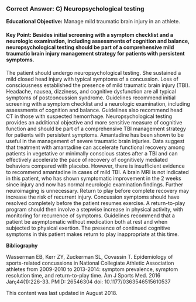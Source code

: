 
### Correct Answer: C) Neuropsychological testing 

**Educational Objective:** Manage mild traumatic brain injury in an athlete.

#### **Key Point:** Besides initial screening with a symptom checklist and a neurologic examination, including assessments of cognition and balance, neuropsychological testing should be part of a comprehensive mild traumatic brain injury management strategy for patients with persistent symptoms.

The patient should undergo neuropsychological testing. She sustained a mild closed head injury with typical symptoms of a concussion. Loss of consciousness established the presence of mild traumatic brain injury (TBI). Headache, nausea, dizziness, and cognitive dysfunction are all typical symptoms of postconcussion syndrome. Guidelines recommend initial screening with a symptom checklist and a neurologic examination, including assessments of cognition and balance. Guidelines also recommend head CT in those with suspected hemorrhage. Neuropsychological testing provides an additional objective and more sensitive measure of cognitive function and should be part of a comprehensive TBI management strategy for patients with persistent symptoms.
Amantadine has been shown to be useful in the management of severe traumatic brain injuries. Data suggest that treatment with amantadine can accelerate functional recovery among patients in vegetative or minimally conscious states after a TBI and can effectively accelerate the pace of recovery of cognitively mediated behaviors compared with placebo. However, there is insufficient evidence to recommend amantadine in cases of mild TBI.
A brain MRI is not indicated in this patient, who has shown symptomatic improvement in the 2 weeks since injury and now has normal neurologic examination findings. Further neuroimaging is unnecessary.
Return to play before complete recovery may increase the risk of recurrent injury. Concussion symptoms should have resolved completely before the patient resumes exercise. A return-to-play program should then involve a stepwise increase in physical activity, with monitoring for recurrence of symptoms. Guidelines recommend that a patient be asymptomatic without medication both at rest and when subjected to physical exertion. The presence of continued cognitive symptoms in this patient makes return to play inappropriate at this time.

**Bibliography**

Wasserman EB, Kerr ZY, Zuckerman SL, Covassin T. Epidemiology of sports-related concussions in National Collegiate Athletic Association athletes from 2009-2010 to 2013-2014: symptom prevalence, symptom resolution time, and return-to-play time. Am J Sports Med. 2016 Jan;44(1):226-33. PMID: 26546304 doi: 10.1177/0363546515610537

This content was last updated in August 2018.